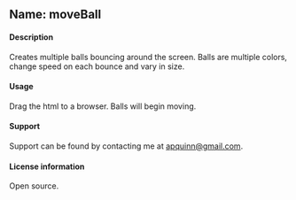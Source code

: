 ## Name: moveBall  
#### Description
Creates multiple balls bouncing around the screen. Balls are multiple colors, change speed on each bounce and vary in size.

#### Usage
Drag the html to a browser. Balls will begin moving.

#### Support
Support can be found by contacting me at apquinn@gmail.com.

#### License information
Open source.
